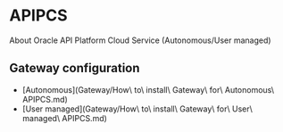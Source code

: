 # APIPCS

About Oracle API Platform Cloud Service (Autonomous/User managed)

## Gateway configuration

- [Autonomous](Gateway/How\ to\ install\ Gateway\ for\ Autonomous\ APIPCS.md)
- [User managed](Gateway/How\ to\ install\ Gateway\ for\ User\ managed\ APIPCS.md)
